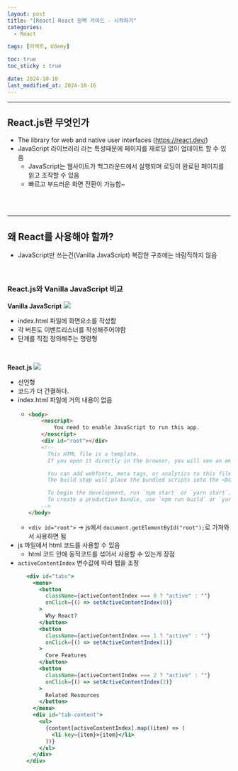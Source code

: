 ```yaml
---
layout: post
title: "[React] React 완벽 가이드 - 시작하기"
categories: 
  - React

tags: [리액트, Udemy]

toc: true
toc_sticky : true

date: 2024-10-16
last_modified_at: 2024-10-16
---
```





---
## React.js란 무엇인가
- The library for web and native user interfaces (https://react.dev/)
- JavaScript 라이브러리 라는 특성때문에 페이지를 재로딩 없이 업데이트 할 수 있음
  - JavaScript는 웹사이트가 백그라운드에서 실행되며 로딩이 완료된 페이지를 읽고 조작할 수 있음
  - 빠르고 부드러운 화면 전환이 가능함~

<br /><br />
 

---
## 왜 React를 사용해야 할까? 
- JavaScript만 쓰는건(Vanilla JavaScript) 복잡한 구조에는 바람직하지 않음

<br />

### React.js와 Vanilla JavaScript 비교

**Vanilla JavaScript**
![]({{site.baseurl}}/images/2024/241016_react_1_2.png)
- index.html 파일에 화면요소를 작성함
- 각 버튼도 이벤트리스너를 작성해주어야함
- 단계를 직접 정의해주는 명령형

<br />

**React.js**
![]({{site.baseurl}}/images/2024/241016_react_1_1.png)
- 선언형
- 코드가 더 간결하다.
- index.html 파일에 거의 내용이 없음
  - ````html
    <body>
        <noscript>
            You need to enable JavaScript to run this app.
        </noscript>
        <div id="root"></div>
        <!--
          This HTML file is a template.
          If you open it directly in the browser, you will see an empty page.
  
          You can add webfonts, meta tags, or analytics to this file.
          The build step will place the bundled scripts into the <body> tag.
  
          To begin the development, run `npm start` or `yarn start`.
          To create a production bundle, use `npm run build` or `yarn build`.
        -->
    </body>
    ````
  - ``<div id="root">`` -> js에서 ``document.getElementById("root");``로 가져와서 사용하면 됨
- js 파일에서 html 코드를 사용할 수 있음
  - html 코드 안에 동적코드를 섞어서 사용할 수 있는게 장점
- ``activeContentIndex`` 변수값에 따라 탭을 조정
````jsx
      <div id="tabs">
        <menu>
          <button
            className={activeContentIndex === 0 ? "active" : ""}
            onClick={() => setActiveContentIndex(0)}
          >
            Why React?
          </button>
          <button
            className={activeContentIndex === 1 ? "active" : ""}
            onClick={() => setActiveContentIndex(1)}
          >
            Core Features
          </button>
          <button
            className={activeContentIndex === 2 ? "active" : ""}
            onClick={() => setActiveContentIndex(2)}
          >
            Related Resources
          </button>
        </menu>
        <div id="tab-content">
          <ul>
            {content[activeContentIndex].map((item) => (
              <li key={item}>{item}</li>
            ))}
          </ul>
        </div>
      </div>
````


<br /><br />

